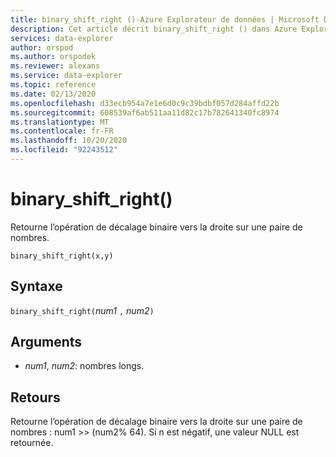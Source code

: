 ```yaml
---
title: binary_shift_right ()-Azure Explorateur de données | Microsoft Docs
description: Cet article décrit binary_shift_right () dans Azure Explorateur de données.
services: data-explorer
author: orspod
ms.author: orspodek
ms.reviewer: alexans
ms.service: data-explorer
ms.topic: reference
ms.date: 02/13/2020
ms.openlocfilehash: d33ecb954a7e1e6d0c9c39bdbf057d284affd22b
ms.sourcegitcommit: 608539af6ab511aa11d82c17b782641340fc8974
ms.translationtype: MT
ms.contentlocale: fr-FR
ms.lasthandoff: 10/20/2020
ms.locfileid: "92243512"
---
```

# <a name="binary_shift_right"></a>binary_shift_right()

Retourne l’opération de décalage binaire vers la droite sur une paire de nombres.

```kusto
binary_shift_right(x,y) 
```

## <a name="syntax"></a>Syntaxe

`binary_shift_right(`*num1* `,` *num2*`)`

## <a name="arguments"></a>Arguments

* *num1*, *num2*: nombres longs.

## <a name="returns"></a>Retours

Retourne l’opération de décalage binaire vers la droite sur une paire de nombres : num1 >>  (num2% 64).
Si n est négatif, une valeur NULL est retournée.